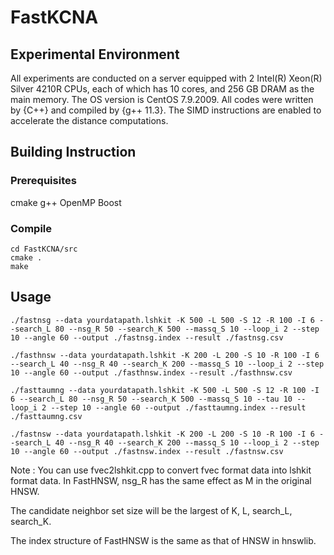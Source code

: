 # FastKCNA

## Experimental Environment

All experiments are conducted on a server equipped with 2 Intel(R) Xeon(R) Silver 4210R CPUs, each of which has 10 cores, and 256 GB DRAM as the main memory. The OS version is CentOS 7.9.2009. All codes were written by {C++} and compiled by {g++ 11.3}. The SIMD instructions are enabled to accelerate the distance computations.

## Building Instruction

### Prerequisites

cmake g++ OpenMP Boost

### Compile

```
cd FastKCNA/src
cmake .
make
```

## Usage

```
./fastnsg --data yourdatapath.lshkit -K 500 -L 500 -S 12 -R 100 -I 6 --search_L 80 --nsg_R 50 --search_K 500 --massq_S 10 --loop_i 2 --step 10 --angle 60 --output ./fastnsg.index --result ./fastnsg.csv
```

```
./fasthnsw --data yourdatapath.lshkit -K 200 -L 200 -S 10 -R 100 -I 6 --search_L 40 --nsg_R 40 --search_K 200 --massq_S 10 --loop_i 2 --step 10 --angle 60 --output ./fasthnsw.index --result ./fasthnsw.csv
```

```
./fasttaumng --data yourdatapath.lshkit -K 500 -L 500 -S 12 -R 100 -I 6 --search_L 80 --nsg_R 50 --search_K 500 --massq_S 10 --tau 10 --loop_i 2 --step 10 --angle 60 --output ./fasttaumng.index --result ./fasttaumng.csv
```

```
./fastnsw --data yourdatapath.lshkit -K 200 -L 200 -S 10 -R 100 -I 6 --search_L 40 --nsg_R 40 --search_K 200 --massq_S 10 --loop_i 2 --step 10 --angle 60 --output ./fastnsw.index --result ./fastnsw.csv
```

Note : You can use fvec2lshkit.cpp to convert fvec format data into lshkit format data. In FastHNSW, nsg_R has the same effect as M in the original HNSW.

The candidate neighbor set size will be the largest of K, L, search_L, search_K.

The index structure of FastHNSW is the same as that of HNSW in hnswlib.
